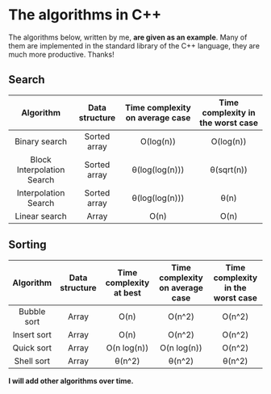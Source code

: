 # The algorithms in C++

The algorithms below, written by me, **are given as an example**. Many of them are implemented in the standard library of the C++ language, they are much more productive. Thanks!

## Search

|         Algorithm          | Data structure | Time complexity on average case | Time complexity in the worst case |
|:--------------------------:|:--------------:|:-------------------------------:|:---------------------------------:|
|       Binary search        |  Sorted array  |            O(log(n))            |             O(log(n))             |
| Block Interpolation Search |  Sorted array  |         θ(log(log(n)))          |            θ(sqrt(n))             |
|    Interpolation Search    |  Sorted array  |         θ(log(log(n)))          |               θ(n)                |
|       Linear search        |     Array      |              O(n)               |               O(n)                |

## Sorting

|  Algorithm  | Data structure | Time complexity at best | Time complexity on average case | Time complexity in the worst case |
|:-----------:|:--------------:|:-----------------------:|:-------------------------------:|:---------------------------------:|
| Bubble sort |     Array      |          O(n)           |             O(n^2)              |              O(n^2)               |
| Insert sort |     Array      |          O(n)           |             O(n^2)              |              O(n^2)               |
| Quick sort  |     Array      |       O(n log(n))       |           O(n log(n))           |              O(n^2)               |
| Shell sort  |     Array      |         θ(n^2)          |             θ(n^2)              |              θ(n^2)               |

**I will add other algorithms over time.**